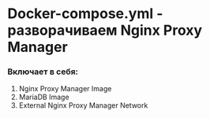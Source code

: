 # Docker-compose.yml - разворачиваем Nginx Proxy Manager

### Включает в себя:
1) Nginx Proxy Manager Image
2) MariaDB Image
3) External Nginx Proxy Manager Network
